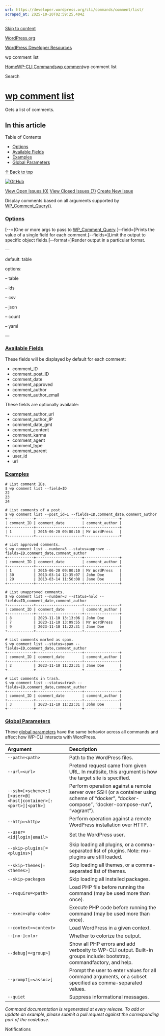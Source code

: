 ```yaml
---
url: https://developer.wordpress.org/cli/commands/comment/list/
scraped_at: 2025-10-20T02:59:25.404Z
---
```


[Skip to content](https://developer.wordpress.org/cli/commands/comment/list/#wp--skip-link--target)

[WordPress.org](https://wordpress.org/)

[WordPress Developer Resources](https://developer.wordpress.org/)

wp comment list


[Home](https://developer.wordpress.org/)[WP-CLI Commands](https://developer.wordpress.org/cli/commands/)[wp comment](https://developer.wordpress.org/cli/commands/comment/)wp comment list

Search

# [wp comment list](https://developer.wordpress.org/cli/commands/comment/list/)

Gets a list of comments.

## In this article

Table of Contents

- [Options](https://developer.wordpress.org/cli/commands/comment/list/#options)
- [Available Fields](https://developer.wordpress.org/cli/commands/comment/list/#available-fields)
- [Examples](https://developer.wordpress.org/cli/commands/comment/list/#examples)
- [Global Parameters](https://developer.wordpress.org/cli/commands/comment/list/#global-parameters)

[↑ Back to top](https://developer.wordpress.org/cli/commands/comment/list/#wp--skip-link--target)

[![GitHub](https://make.wordpress.org/cli/wp-content/plugins/wporg-cli/assets/images/github-mark.svg)](https://github.com/wp-cli/entity-command)

[View Open Issues (0)](https://github.com/login?return_to=%2Fissues%3Fq%3Dlabel%3Acommand%3Acomment-list+sort%3Aupdated-desc+org%3Awp-cli+is%3Aopen) [View Closed Issues (7)](https://github.com/login?return_to=%2Fissues%3Fq%3Dlabel%3Acommand%3Acomment-list+sort%3Aupdated-desc+org%3Awp-cli+is%3Aclosed) [Create New Issue](https://github.com/wp-cli/entity-command/issues/new)

Display comments based on all arguments supported by
[WP\_Comment\_Query()](https://developer.wordpress.org/reference/classes/WP_Comment_Query/__construct/).

### [Options](https://developer.wordpress.org/cli/commands/comment/list/\#options)

\[--<field>=<value>\]One or more args to pass to [WP\_Comment\_Query](https://developer.wordpress.org/reference/classes/wp_comment_query/).\[--field=<field>\]Prints the value of a single field for each comment.\[--fields=<fields>\]Limit the output to specific object fields.\[--format=<format>\]Render output in a particular format.

—

default: table

options:

– table

– ids

– csv

– json

– count

– yaml

—

### [Available Fields](https://developer.wordpress.org/cli/commands/comment/list/\#available-fields)

These fields will be displayed by default for each comment:

- comment\_ID
- comment\_post\_ID
- comment\_date
- comment\_approved
- comment\_author
- comment\_author\_email

These fields are optionally available:

- comment\_author\_url
- comment\_author\_IP
- comment\_date\_gmt
- comment\_content
- comment\_karma
- comment\_agent
- comment\_type
- comment\_parent
- user\_id
- url

### [Examples](https://developer.wordpress.org/cli/commands/comment/list/\#examples)

```
# List comment IDs.
$ wp comment list --field=ID
22
23
24

# List comments of a post.
$ wp comment list --post_id=1 --fields=ID,comment_date,comment_author
+------------+---------------------+----------------+
| comment_ID | comment_date        | comment_author |
+------------+---------------------+----------------+
| 1          | 2015-06-20 09:00:10 | Mr WordPress   |
+------------+---------------------+----------------+

# List approved comments.
$ wp comment list --number=3 --status=approve --fields=ID,comment_date,comment_author
+------------+---------------------+----------------+
| comment_ID | comment_date        | comment_author |
+------------+---------------------+----------------+
| 1          | 2015-06-20 09:00:10 | Mr WordPress   |
| 30         | 2013-03-14 12:35:07 | John Doe       |
| 29         | 2013-03-14 11:56:08 | Jane Doe       |
+------------+---------------------+----------------+

# List unapproved comments.
$ wp comment list --number=3 --status=hold --fields=ID,comment_date,comment_author
+------------+---------------------+----------------+
| comment_ID | comment_date        | comment_author |
+------------+---------------------+----------------+
| 8          | 2023-11-10 13:13:06 | John Doe       |
| 7          | 2023-11-10 13:09:55 | Mr WordPress   |
| 9          | 2023-11-10 11:22:31 | Jane Doe       |
+------------+---------------------+----------------+

# List comments marked as spam.
$ wp comment list --status=spam --fields=ID,comment_date,comment_author
+------------+---------------------+----------------+
| comment_ID | comment_date        | comment_author |
+------------+---------------------+----------------+
| 2          | 2023-11-10 11:22:31 | Jane Doe       |
+------------+---------------------+----------------+

# List comments in trash.
$ wp comment list --status=trash --fields=ID,comment_date,comment_author
+------------+---------------------+----------------+
| comment_ID | comment_date        | comment_author |
+------------+---------------------+----------------+
| 3          | 2023-11-10 11:22:31 | John Doe       |
+------------+---------------------+----------------+

```

### [Global Parameters](https://developer.wordpress.org/cli/commands/comment/list/\#global-parameters)

These [global parameters](https://make.wordpress.org/cli/handbook/config/) have the same behavior across all commands and affect how WP-CLI interacts with WordPress.

| **Argument** | **Description** |
| :-- | :-- |
| `--path=<path>` | Path to the WordPress files. |
| `--url=<url>` | Pretend request came from given URL. In multisite, this argument is how the target site is specified. |
| `--ssh=[<scheme>:][<user>@]<host\|container>[:<port>][<path>]` | Perform operation against a remote server over SSH (or a container using scheme of “docker”, “docker-compose”, “docker-compose-run”, “vagrant”). |
| `--http=<http>` | Perform operation against a remote WordPress installation over HTTP. |
| `--user=<id\|login\|email>` | Set the WordPress user. |
| `--skip-plugins[=<plugins>]` | Skip loading all plugins, or a comma-separated list of plugins. Note: mu-plugins are still loaded. |
| `--skip-themes[=<themes>]` | Skip loading all themes, or a comma-separated list of themes. |
| `--skip-packages` | Skip loading all installed packages. |
| `--require=<path>` | Load PHP file before running the command (may be used more than once). |
| `--exec=<php-code>` | Execute PHP code before running the command (may be used more than once). |
| `--context=<context>` | Load WordPress in a given context. |
| `--[no-]color` | Whether to colorize the output. |
| `--debug[=<group>]` | Show all PHP errors and add verbosity to WP-CLI output. Built-in groups include: bootstrap, commandfactory, and help. |
| `--prompt[=<assoc>]` | Prompt the user to enter values for all command arguments, or a subset specified as comma-separated values. |
| `--quiet` | Suppress informational messages. |

_Command documentation is regenerated at every release. To add or update an example, please submit a pull request against the corresponding part of the codebase._

Notifications